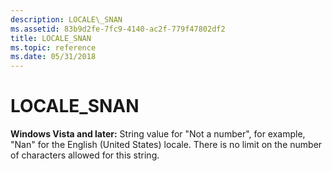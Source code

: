 ```yaml
---
description: LOCALE\_SNAN
ms.assetid: 83b9d2fe-7fc9-4140-ac2f-779f47802df2
title: LOCALE_SNAN
ms.topic: reference
ms.date: 05/31/2018
---
```


# LOCALE\_SNAN

**Windows Vista and later:** String value for "Not a number", for example, "Nan" for the English (United States) locale. There is no limit on the number of characters allowed for this string.

 

 



